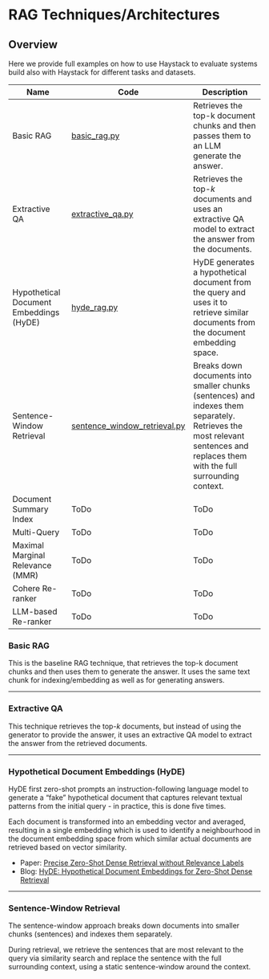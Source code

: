 # RAG Techniques/Architectures

## Overview 

Here we provide full examples on how to use Haystack to evaluate systems build also with Haystack for different tasks and datasets.

Name                                    | Code                                                         | Description                                                                                                        
----------------------------------------|--------------------------------------------------------------|--------------------------------------------------------------------------------------------------------------------|
Basic RAG                               | [basic_rag.py](basic_rag.py)                                 | Retrieves the top-k document chunks and then passes them to an LLM generate the answer. 
Extractive QA                           | [extractive_qa.py](extractive_qa.py)                         | Retrieves the top-_k_ documents and uses an extractive QA model to extract the answer from the documents.
Hypothetical Document Embeddings (HyDE) | [hyde_rag.py](hyde_rag.py)                                   | HyDE generates a hypothetical document from the query and uses it to retrieve similar documents from the document embedding space.
Sentence-Window Retrieval               | [sentence_window_retrieval.py](sentence_window_retrieval.py) | Breaks down documents into smaller chunks (sentences) and indexes them separately. Retrieves the most relevant sentences and replaces them with the full surrounding context. 
Document Summary Index                  | ToDo                                                         | ToDo
Multi-Query                             | ToDo                                                         | ToDo
Maximal Marginal Relevance (MMR)        | ToDo                                                         | ToDo
Cohere Re-ranker                        | ToDo                                                         | ToDo
LLM-based Re-ranker                     | ToDo                                                         | ToDo




### Basic RAG

This is the baseline RAG technique, that retrieves the top-k document chunks and then uses them to generate the answer.
It uses the same text chunk for indexing/embedding as well as for generating answers.

---

### Extractive QA

This technique retrieves the top-_k_ documents, but instead of using the generator to provide the answer, it uses an 
extractive QA model to extract the answer from the retrieved documents.

---

### Hypothetical Document Embeddings (HyDE)

HyDE first zero-shot prompts an instruction-following language model to generate a “fake” hypothetical document that 
captures relevant textual patterns from the initial query - in practice, this is done five times. 

Each document is transformed into an embedding vector and averaged, resulting in a single embedding 
which is used to identify a neighbourhood in the document embedding space from which similar actual documents are 
retrieved based on vector similarity.

- Paper: [Precise Zero-Shot Dense Retrieval without Relevance Labels](https://aclanthology.org/2023.acl-long.99.pdf)
- Blog: [HyDE: Hypothetical Document Embeddings for Zero-Shot Dense Retrieval](https://huggingface.co/blog/hyde-zero-shot-dense-retrieval)

---

### Sentence-Window Retrieval 

The sentence-window approach breaks down documents into smaller chunks (sentences) and indexes them separately.

During retrieval, we retrieve the sentences that are most relevant to the query via similarity search and replace the 
sentence with the full surrounding context, using a static sentence-window around the context.